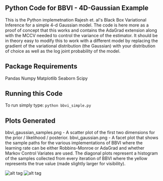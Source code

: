 ## Python Code for BBVI - 4D-Gaussian Example
This is the Python implemetnation Rajesh et. al's Black Box Variational Inference for a simple 4-d Gaussian model. 
The code is here more as a proof of concept that this works and contains the AdaGrad extension along with the MCCV
needed to control the variance of the estimator. It should be in theory easy to modify this to work with a different model
by replacing the gradient of the variational distribution (the Gaussian) with your distribution of choice as well
as the log joint probability of the model. 

## Package Requirements
Pandas
Numpy
Matplotlib
Seaborn
Scipy

## Running this Code
To run simply type:
`python bbvi_simple.py`

## Plots Generated
bbvi_gaussian_samples.png - A scatter plot of the first two dimensions for the prior / likelihood / posterior. 
bbvi_gaussian.png - A facet plot that shows the sample paths for the various implementations of BBVI where the learning rate 
can be either Robbins-Monroe or AdaGrad and whether Markov Control Variates are used. The diagonal plots represent a histogram of the samples collected from every iteration of BBVI where the yellow represents the true value (made slightly larger for visibility).

![alt tag](https://github.com/daeilkim/bbvi/bbvi_gaussian_samples.png)
![alt tag](https://github.com/daeilkim/bbvi/bbvi_gaussian.png)
